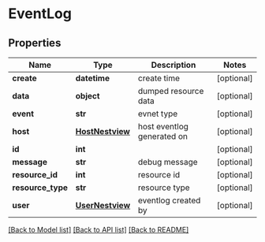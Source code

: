 # EventLog

## Properties
Name | Type | Description | Notes
------------ | ------------- | ------------- | -------------
**create** | **datetime** | create time | [optional] 
**data** | **object** | dumped resource data | [optional] 
**event** | **str** | evnet type | [optional] 
**host** | [**HostNestview**](HostNestview.md) | host eventlog generated on | [optional] 
**id** | **int** |  | [optional] 
**message** | **str** | debug message | [optional] 
**resource_id** | **int** | resource id | [optional] 
**resource_type** | **str** | resource type | [optional] 
**user** | [**UserNestview**](UserNestview.md) | eventlog created by | [optional] 

[[Back to Model list]](../README.md#documentation-for-models) [[Back to API list]](../README.md#documentation-for-api-endpoints) [[Back to README]](../README.md)


